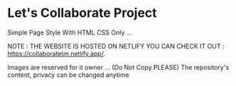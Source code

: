 # Let's Collaborate Project

Simple Page Style With HTML CSS Only ...

NOTE : THE WEBSITE IS HOSTED ON NETLIFY YOU CAN CHECK IT OUT : https://collaboratetm.netlify.app/.

Images are reserved for it owner ... (Do Not Copy PLEASE)
The repository's content, privacy can be changed anytime

